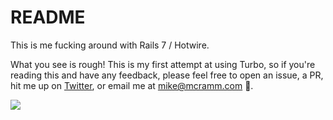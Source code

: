 # README

This is me fucking around with Rails 7 / Hotwire.

What you see is rough! This is my first attempt at using Turbo, so if you're
reading this and have any feedback, please feel free to open an issue, a PR, hit
me up on [Twitter](https://twitter.com/cramm), or email me at mike@mcramm.com 🥳.

![](https://media.giphy.com/media/y2J2hwdC4gS7S/giphy.gif)
